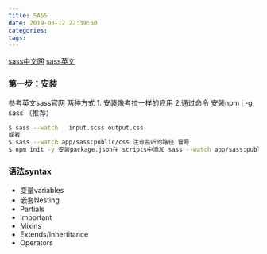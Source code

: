 ```yaml
---
title: SASS
date: 2019-03-12 22:39:50
categories:
tags: 
---
```

[sass中文网](https://www.sasscss.com/)
[sass英文](http://sass-lang.com/)

### 第一步：安装
参考英文sass官网 两种方式 1. 安装像考拉一样的应用 2.通过命令 安装npm i  -g sass （推荐）
```bash
$ sass --watch   input.scss output.css
或者
$ sass --watch app/sass:public/css 注意监听的路径 冒号
$ npm init -y 安装package.json在 scripts中添加 sass --watch app/sass:public/css 
```
### 语法syntax
* 变量variables
* 嵌套Nesting
* Partials
* Important
* Mixins
* Extends/Inhertitance
* Operators



